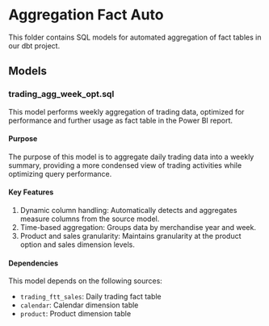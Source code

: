# Aggregation Fact Auto

This folder contains SQL models for automated aggregation of fact tables in our dbt project.

## Models

### trading_agg_week_opt.sql

This model performs weekly aggregation of trading data, optimized for performance and further usage as fact table in the Power BI report.

#### Purpose
The purpose of this model is to aggregate daily trading data into a weekly summary, providing a more condensed view of trading activities while optimizing query performance.

#### Key Features
1. Dynamic column handling: Automatically detects and aggregates measure columns from the source model.
2. Time-based aggregation: Groups data by merchandise year and week.
3. Product and sales granularity: Maintains granularity at the product option and sales dimension levels.

#### Dependencies
This model depends on the following sources:
- `trading_ftt_sales`: Daily trading fact table
- `calendar`: Calendar dimension table
- `product`: Product dimension table
